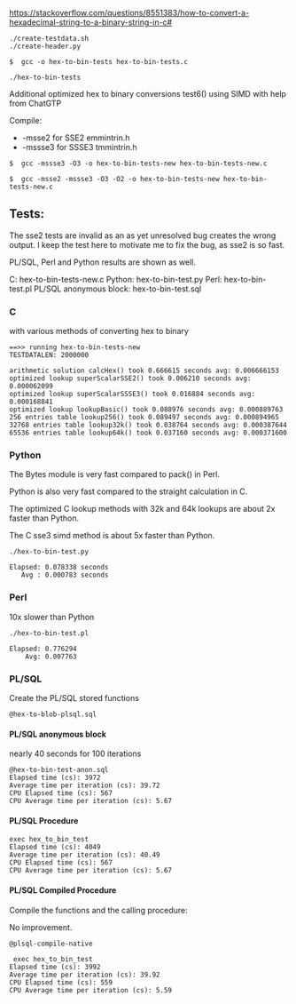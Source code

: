 

https://stackoverflow.com/questions/8551383/how-to-convert-a-hexadecimal-string-to-a-binary-string-in-c#

```
./create-testdata.sh
./create-header.py

$  gcc -o hex-to-bin-tests hex-to-bin-tests.c

./hex-to-bin-tests

```

Additional optimized hex to binary conversions test6() using SIMD with help from ChatGTP

Compile:

* -msse2 for SSE2 emmintrin.h
* -mssse3 for SSSE3 tmmintrin.h

```text
$  gcc -mssse3 -O3 -o hex-to-bin-tests-new hex-to-bin-tests-new.c

$  gcc -msse2 -mssse3 -O3 -O2 -o hex-to-bin-tests-new hex-to-bin-tests-new.c
```

## Tests:

The sse2 tests are invalid as an as yet unresolved bug creates the wrong output.
I keep the test here to motivate me to fix the bug, as sse2 is so fast.

PL/SQL, Perl and Python results are shown as well.

C: hex-to-bin-tests-new.c
Python: hex-to-bin-test.py
Perl: hex-to-bin-test.pl
PL/SQL anonymous block: hex-to-bin-test.sql

### C

with various methods of converting hex to binary

```text
==>> running hex-to-bin-tests-new
TESTDATALEN: 2000000

arithmetic solution calcHex() took 0.666615 seconds avg: 0.006666153
optimized lookup superScalarSSE2() took 0.006210 seconds avg: 0.000062099
optimized lookup superScalarSSSE3() took 0.016884 seconds avg: 0.000168841
optimized lookup lookupBasic() took 0.088976 seconds avg: 0.000889763
256 entries table lookup256() took 0.089497 seconds avg: 0.000894965
32768 entries table lookup32k() took 0.038764 seconds avg: 0.000387644
65536 entries table lookup64k() took 0.037160 seconds avg: 0.000371600

```

### Python

The Bytes module is very fast compared to pack() in Perl.

Python is also very fast compared to the straight calculation in C.

The optimized C lookup methods with 32k and 64k lookups are about 2x faster than Python.

The C sse3 simd method is about 5x faster than Python.

```text
./hex-to-bin-test.py

Elapsed: 0.078338 seconds
   Avg : 0.000783 seconds
```

### Perl

10x slower than Python

```text
./hex-to-bin-test.pl

Elapsed: 0.776294
    Avg: 0.007763
```

### PL/SQL

Create the PL/SQL stored functions

```text
@hex-to-blob-plsql.sql
```

#### PL/SQL anonymous block

nearly 40 seconds for 100 iterations

```text
@hex-to-bin-test-anon.sql
Elapsed time (cs): 3972
Average time per iteration (cs): 39.72
CPU Elapsed time (cs): 567
CPU Average time per iteration (cs): 5.67
```

#### PL/SQL Procedure

```text
exec hex_to_bin_test
Elapsed time (cs): 4049
Average time per iteration (cs): 40.49
CPU Elapsed time (cs): 567
CPU Average time per iteration (cs): 5.67

```

#### PL/SQL Compiled Procedure

Compile the functions and the calling procedure:

No improvement.

```text
@plsql-compile-native
```

```text
 exec hex_to_bin_test
Elapsed time (cs): 3992
Average time per iteration (cs): 39.92
CPU Elapsed time (cs): 559
CPU Average time per iteration (cs): 5.59
```




